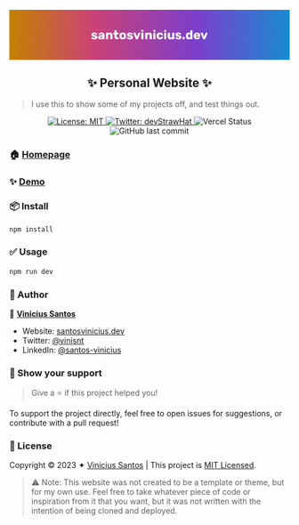 <p align="center">
  <img align="center" src="./.github/readme_banner.jpg" />
</p>

<h2 align="center">✨ Personal Website ✨</h2>

> I use this to show some of my projects off, and test things out.

<p align="center">
  <a href="https://github.com/santos-vinicius/santosvinicius.dev/blob/main/LICENSE" target="_blank">
    <img alt="License: MIT" src="https://img.shields.io/badge/License-MIT-pink.svg?style=flat-square" />
  </a>
  <a href="https://twitter.com/devStrawHat" target="_blank">
    <img alt="Twitter: devStrawHat" src="https://img.shields.io/twitter/follow/devStrawHat.svg?style=flat-square&color=blue" />
  </a>
  <img alt="Vercel Status" src="https://img.shields.io/github/deployments/santos-vinicius/santosvinicius.dev/Production?label=vercel&logo=vercel&style=flat-square">
  <img alt="GitHub last commit" src="https://img.shields.io/github/last-commit/santos-vinicius/santosvinicius.dev?style=flat-square">
</p>

### 🏠 [Homepage](https://www.santosvinicius.dev/)

### ✨ [Demo](https://www.santosvinicius.dev/)

### 📦 Install

```sh
npm install 
```

### ✅ Usage

```sh
npm run dev 
```

### 🦄 Author

👤 **[Vinicius Santos](https://github.com/santos-vinicius)**

* Website: [santosvinicius.dev](https://github.com/santos-vinicius)
* Twitter: [@vinisnt](https://twitter.com/devStrawHat)
* LinkedIn: [@santos-vinicius](https://linkedin.com/in/santos-vinicius)

### 💟 Show your support

> Give a ⭐️ if this project helped you!

To support the project directly, feel free to open issues for suggestions, or contribute with a pull request!

### 📑 License

Copyright © 2023 ✦ [Vinicius Santos](https://github.com/santos-vinicius) |
This project is [MIT Licensed](https://github.com/santos-vinicius/santosvinicius.dev/blob/main/LICENSE).

> ⚠️ Note: This website was not created to be a template or theme, but for my own use. Feel free to take whatever piece of code or inspiration from it that you want, but it was not written with the intention of being cloned and deployed.
